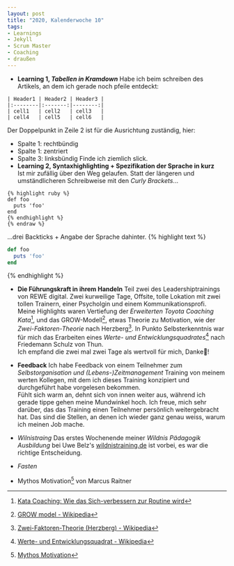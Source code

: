 ```yaml
---
layout: post
title: "2020, Kalenderwoche 10"
tags:
- Learnings
- Jekyll
- Scrum Master
- Coaching
- draußen
---
```

* **Learning 1,  *Tabellen in Kramdown***
Habe ich beim schreiben des Artikels, 
an dem ich gerade noch pfeile entdeckt: 
```kramdown 
| Header1 | Header2 | Header3 |
|:--------|:-------:|--------:|
| cell1   | cell2   | cell3   |
| cell4   | cell5   | cell6   |
```
Der Doppelpunkt in Zeile 2 ist für die Ausrichtung zuständig, hier:
  *  Spalte 1: rechtbündig
  *  Spalte 1: zentriert
  *  Spalte 3: linksbündig
Finde ich ziemlich slick.
* **Learning 2, Syntaxhighlighting + Spezifikation der Sprache in  kurz**  
Ist mir zufällig über den Weg gelaufen.
Statt der längeren und umständlicheren Schreibweise mit den *Curly Brackets*...

```{% raw %}
{% highlight ruby %}
def foo
  puts 'foo'
end
{% endhighlight %}
{% endraw %}
```

...drei Backticks + Angabe der Sprache dahinter.
{% highlight text %}
```ruby
def foo
  puts 'foo'
end
```
{% endhighlight %}
* **Die Führungskraft in ihrem Handeln**
Teil zwei des Leadershiptrainings von  REWE digital.
Zwei kurweilige Tage, Offsite, tolle Lokation mit zwei tollen Trainern, 
einer Psycholgin und einem Kommunikationsprofi.<!--break-->  
Meine Highlights waren Vertiefung der *Erweiterten Toyota Coaching Kata*[^kata],
und das GROW-Modell[^grow], etwas Theorie zu Motivation, 
wie der *Zwei-Faktoren-Theorie* nach Herzberg[^mot]. 
In Punkto Selbsterkenntnis war für mich das Erarbeiten eines *Werte- und Entwicklungsquadrates*[^wq] 
nach Friedemann Schulz von Thun.  
Ich empfand die zwei mal zwei Tage als wertvoll für mich, Danke🙏!
* **Feedback**
Ich habe Feedback von einem Teilnehmer 
zum *Selbstorganisation und (Lebens-)Zeitmanagement* Training 
von meinem werten Kollegen, mit dem ich dieses Training konzipiert 
und durchgeführt habe vorgelesen bekommen.  
Fühlt sich warm an, dehnt sich von innen weiter aus, 
während ich gerade tippe gehen meine Mundwinkel hoch.
Ich freue, mich sehr darüber, das das Training einen Teilnehmer persönlich weitergebracht hat. 
Das sind die Stellen, an denen ich wieder ganz genau weiss, warum ich meinen Job mache.
* *Wilnistraing* 
Das erstes Wochenende meiner *Wildnis Pädagogik Ausbildung* bei Uwe Belz's [wildnistraining.de](https://www.wildnistraining.de) ist vorbei, es war die richtige Entscheidung.

* *Fasten*
* Mythos Motivation[^motivation] von Marcus Raitner

[^table]: [Kramdown Quick Reference, Tables](https://kramdown.gettalong.org/quickref.html#tables)
[^kata]: [Kata Coaching: Wie das Sich-verbessern zur Routine wird](https://www.hrweb.at/2016/07/kata-coaching-wie-das-sich-verbessern-zur-routine-wird/)
[^grow]: [GROW model - Wikipedia](https://en.wikipedia.org/wiki/GROW_model)
[^mot]: [Zwei-Faktoren-Theorie (Herzberg) - Wikipedia](https://de.wikipedia.org/wiki/Zwei-Faktoren-Theorie_(Herzberg))
[^wq]: [Werte- und Entwicklungsquadrat - Wikipedia](https://de.wikipedia.org/wiki/Werte-_und_Entwicklungsquadrat)
[^wp]: [Wildnispädagogik - wildnistraining.de](https://www.wildnistraining.de/wildnisp%C3%A4dagogik/)
[^motivation]: [Mythos Motivation](https://fuehrung-erfahren.de/2020/03/mythos-motivation/)





